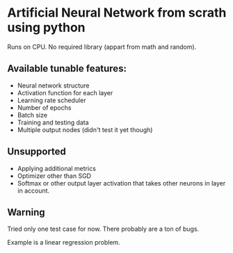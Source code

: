 # Artificial Neural Network from scrath using python

Runs on CPU. No required library (appart from math and random).

## Available tunable features:

- Neural network structure
- Activation function for each layer
- Learning rate scheduler
- Number of epochs
- Batch size
- Training and testing data
- Multiple output nodes (didn't test it yet though)

## Unsupported

- Applying additional metrics
- Optimizer other than SGD
- Softmax or other output layer activation that takes other neurons in layer in account.


## Warning

Tried only one test case for now. There probably are a ton of bugs.


Example is a linear regression problem. 
